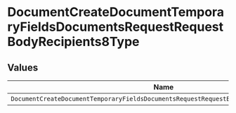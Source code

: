 # DocumentCreateDocumentTemporaryFieldsDocumentsRequestRequestBodyRecipients8Type


## Values

| Name                                                                                    | Value                                                                                   |
| --------------------------------------------------------------------------------------- | --------------------------------------------------------------------------------------- |
| `DocumentCreateDocumentTemporaryFieldsDocumentsRequestRequestBodyRecipients8TypeNumber` | NUMBER                                                                                  |